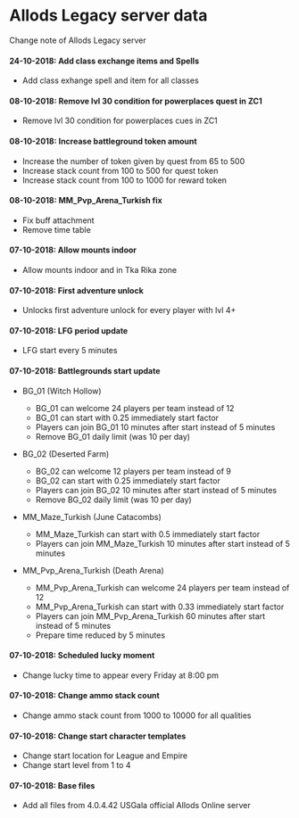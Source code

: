 # Allods Legacy server data

Change note of Allods Legacy server

#### 24-10-2018: Add class exchange items and Spells
+ Add class exhange spell and item for all classes

#### 08-10-2018: Remove lvl 30 condition for powerplaces quest in ZC1
+ Remove lvl 30 condition for powerplaces cues in ZC1

#### 08-10-2018: Increase battleground token amount
+ Increase the number of token given by quest from 65 to 500
+ Increase stack count from 100 to 500 for quest token
+ Increase stack count from 100 to 1000 for reward token

#### 08-10-2018: MM_Pvp_Arena_Turkish fix
+ Fix buff attachment
+ Remove time table

#### 07-10-2018: Allow mounts indoor
+ Allow mounts indoor and in Tka Rika zone

#### 07-10-2018: First adventure unlock
+ Unlocks first adventure unlock for every player with lvl 4+

#### 07-10-2018: LFG period update
+ LFG start every 5 minutes

#### 07-10-2018: Battlegrounds start update
+ BG_01 (Witch Hollow)
  + BG_01 can welcome 24 players per team instead of 12
  + BG_01 can start with 0.25 immediately start factor
  + Players can join BG_01 10 minutes after start instead of 5 minutes
  + Remove BG_01 daily limit (was 10 per day)

+ BG_02 (Deserted Farm)
  + BG_02 can welcome 12 players per team instead of 9
  + BG_02 can start with 0.25 immediately start factor
  + Players can join BG_02 10 minutes after start instead of 5 minutes
  + Remove BG_02 daily limit (was 10 per day)

+ MM_Maze_Turkish (June Catacombs)
  + MM_Maze_Turkish can start with 0.5 immediately start factor
  + Players can join MM_Maze_Turkish 10 minutes after start instead of 5 minutes

+ MM_Pvp_Arena_Turkish (Death Arena)
  + MM_Pvp_Arena_Turkish can welcome 24 players per team instead of 12
  + MM_Pvp_Arena_Turkish can start with 0.33 immediately start factor
  + Players can join MM_Pvp_Arena_Turkish 60 minutes after start instead of 5 minutes
  + Prepare time reduced by 5 minutes

#### 07-10-2018: Scheduled lucky moment
+ Change lucky time to appear every Friday at 8:00 pm

#### 07-10-2018: Change ammo stack count
+ Change ammo stack count from 1000 to 10000 for all qualities

#### 07-10-2018: Change start character templates
+ Change start location for League and Empire
+ Change start level from 1 to 4

#### 07-10-2018: Base files
+ Add all files from 4.0.4.42 USGala official Allods Online server
